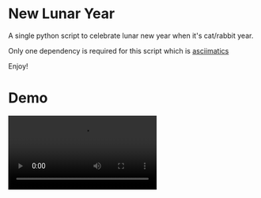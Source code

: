 # New Lunar Year

A single python script to celebrate lunar new year when it's cat/rabbit year.

Only one dependency is required for this script which is [asciimatics](https://github.com/peterbrittain/asciimatics)

Enjoy! 

# Demo

<video src='Terminal 2023-01-14 22-56-53.mp4' />